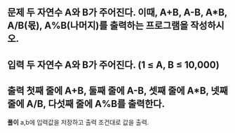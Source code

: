 **문제**
두 자연수 A와 B가 주어진다. 이때, A+B, A-B, A*B, A/B(몫), A%B(나머지)를 출력하는 프로그램을 작성하시오. 
---
**입력**
두 자연수 A와 B가 주어진다. (1 ≤ A, B ≤ 10,000)
---
**출력**
첫째 줄에 A+B, 둘째 줄에 A-B, 셋째 줄에 A*B, 넷째 줄에 A/B, 다섯째 줄에 A%B를 출력한다.
---
**풀이**
a,b에 입력값을 저장하고 출력 조건대로 값을 출력. 
